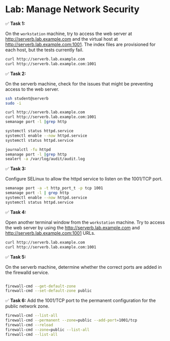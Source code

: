 # Lab: Manage Network Security

✅ **Task 1:**

On the `workstation` machine, try to access the web server at http://serverb.lab.example.com and the virtual host at http://serverb.lab.example.com:1001. The index files are provisioned for each host, but the tests currently fail.

```bash
curl http://serverb.lab.example.com
curl http://serverb.lab.example.com:1001
```

✅ **Task 2:**

On the serverb machine, check for the issues that might be preventing access to the web server.

```bash
ssh student@serverb
sudo -i

curl http://serverb.lab.example.com
curl http://serverb.lab.example.com:1001
semanage port -l |grep http

systemctl status httpd.service
systemctl enable --now httpd.service
systemctl status httpd.service

journalctl -fu httpd
semanage port -l |grep http
sealert -a /var/log/audit/audit.log
```

✅ **Task 3:**

Configure SELinux to allow the httpd service to listen on the 1001/TCP port.
```bash
semanage port -a -t http_port_t -p tcp 1001
semanage port -l | grep http
systemctl enable --now httpd.service
systemctl status httpd.service
```

✅ **Task 4:**

Open another terminal window from the `workstation` machine. Try to access the web server by using the http://serverb.lab.example.com and http://serverb.lab.example.com:1001 URLs.

```bash
curl http://serverb.lab.example.com
curl http://serverb.lab.example.com:1001
```

✅ **Task 5:**

On the serverb machine, determine whether the correct ports are added in the firewalld service.

```bash

firewall-cmd --get-default-zone
firewall-cmd --set-default-zone public
```

✅ **Task 6:**
Add the 1001/TCP port to the permanent configuration for the public network zone.

```bash
firewall-cmd --list-all
firewall-cmd --permanent --zone=public --add-port=1001/tcp
firewall-cmd --reload
firewall-cmd --zone=public --list-all
firewall-cmd --list-all
```